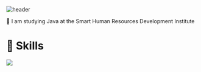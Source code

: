 ![header](https://capsule-render.vercel.app/api?type=rounded&&&color=timeGradient&animation=twinkling&text=Welcome!)

👋 I am studying Java at the Smart Human Resources Development Institute

# 💪 Skills
<img src="https://img.shields.io/badge/##F7DF1E?style=for-the-badge&logo=JavaScript&logoColor=black">


